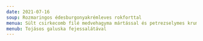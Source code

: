 ```yaml
---
date: 2021-07-16
soup: Rozmaringos édesburgonyakrémleves rokforttal
menua: Sült csirkecomb filé medvehagyma mártással és petrezselymes krumplival
menub: Tojásos galuska fejessalátával
---
```

